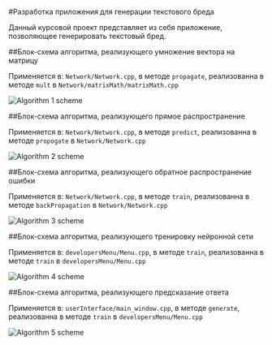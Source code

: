 #Разработка приложения для генерации текстового бреда

Данный курсовой проект представляет из себя приложение, позволяющее генерировать текстовый бред.

##Блок-схема алгоритма, реализующего умножение вектора на матрицу


Применяется в: `Network/Network.cpp`, в методе `propagate`, реализованна в методе `mult` в `Network/matrixMath/matrixMath.cpp` 


![Algorithm 1 scheme](Schemes/1.png)


##Блок-схема алгоритма, реализующего прямое распространение


Применяется в: `Network/Network.cpp`, в методе `predict`, реализованна в методе `propogate` в `Network/Network.cpp` 


![Algorithm 2 scheme](Schemes/2.png)


##Блок-схема алгоритма, реализующего обратное распространение ошибки


Применяется в: `Network/Network.cpp`, в методе `train`, реализованна в методе `backPropagation` в `Network/Network.cpp` 


![Algorithm 3 scheme](Schemes/3.png)


##Блок-схема алгоритма, реализующего тренировку нейронной сети


Применяется в: `developersMenu/Menu.cpp`, в методе `train`, реализованна в методе `train` в `developersMenu/Menu.cpp` 


![Algorithm 4 scheme](Schemes/4.png)


##Блок-схема алгоритма, реализующего предсказание ответа


Применяется в: `userInterface/main_window.cpp`, в методе `generate`, реализованна в методе `train` в `developersMenu/Menu.cpp` 


![Algorithm 5 scheme](Schemes/5.png)
